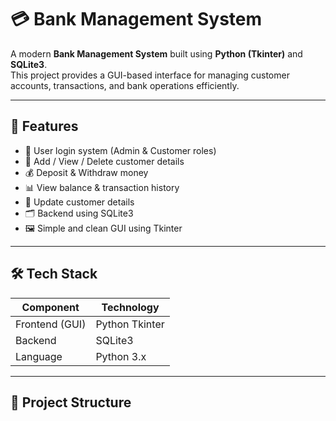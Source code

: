 # 💳 Bank Management System

A modern **Bank Management System** built using **Python (Tkinter)** and **SQLite3**.  
This project provides a GUI-based interface for managing customer accounts, transactions, and bank operations efficiently.

---

## 🧾 Features

- 🔐 User login system (Admin & Customer roles)
- 🧑 Add / View / Delete customer details
- 💰 Deposit & Withdraw money
- 📊 View balance & transaction history
- 📝 Update customer details
- 🗂️ Backend using SQLite3
- 🖼️ Simple and clean GUI using Tkinter

---

## 🛠️ Tech Stack

| Component       | Technology       |
|----------------|------------------|
| Frontend (GUI) | Python Tkinter   |
| Backend        | SQLite3          |
| Language       | Python 3.x       |

---

## 📂 Project Structure

